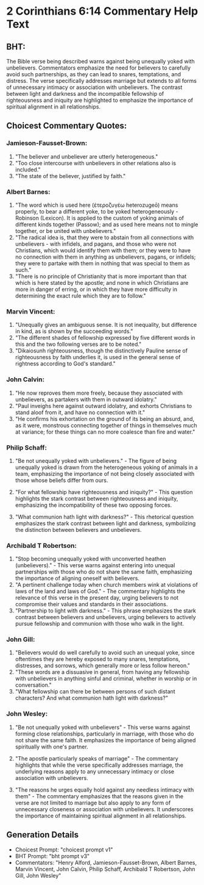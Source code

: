 # 2 Corinthians 6:14 Commentary Help Text

## BHT:
The Bible verse being described warns against being unequally yoked with unbelievers. Commentators emphasize the need for believers to carefully avoid such partnerships, as they can lead to snares, temptations, and distress. The verse specifically addresses marriage but extends to all forms of unnecessary intimacy or association with unbelievers. The contrast between light and darkness and the incompatible fellowship of righteousness and iniquity are highlighted to emphasize the importance of spiritual alignment in all relationships.

## Choicest Commentary Quotes:
### Jamieson-Fausset-Brown:
1. "The believer and unbeliever are utterly heterogeneous."
2. "Too close intercourse with unbelievers in other relations also is included."
3. "The state of the believer, justified by faith."

### Albert Barnes:
1. "The word which is used here (ἑτεροζυγέω heterozugeō) means properly, to bear a different yoke, to be yoked heterogeneously - Robinson (Lexicon). It is applied to the custom of yoking animals of different kinds together (Passow); and as used here means not to mingle together, or be united with unbelievers."
2. "The radical idea is, that they were to abstain from all connections with unbelievers - with infidels, and pagans, and those who were not Christians, which would identify them with them; or they were to have no connection with them in anything as unbelievers, pagans, or infidels; they were to partake with them in nothing that was special to them as such."
3. "There is no principle of Christianity that is more important than that which is here stated by the apostle; and none in which Christians are more in danger of erring, or in which they have more difficulty in determining the exact rule which they are to follow."

### Marvin Vincent:
1. "Unequally gives an ambiguous sense. It is not inequality, but difference in kind, as is shown by the succeeding words."
2. "The different shades of fellowship expressed by five different words in this and the two following verses are to be noted."
3. "Dikaiosunh righteousness, though the distinctively Pauline sense of righteousness by faith underlies it, is used in the general sense of rightness according to God's standard."

### John Calvin:
1. "He now reproves them more freely, because they associated with unbelievers, as partakers with them in outward idolatry."
2. "Paul inveighs here against outward idolatry, and exhorts Christians to stand aloof from it, and have no connection with it."
3. "He confirms his exhortation on the ground of its being an absurd, and, as it were, monstrous connecting together of things in themselves much at variance; for these things can no more coalesce than fire and water."

### Philip Schaff:
1. "Be not unequally yoked with unbelievers." - The figure of being unequally yoked is drawn from the heterogeneous yoking of animals in a team, emphasizing the importance of not being closely associated with those whose beliefs differ from ours. 

2. "For what fellowship have righteousness and iniquity?" - This question highlights the stark contrast between righteousness and iniquity, emphasizing the incompatibility of these two opposing forces. 

3. "What communion hath light with darkness?" - This rhetorical question emphasizes the stark contrast between light and darkness, symbolizing the distinction between believers and unbelievers.

### Archibald T Robertson:
1. "Stop becoming unequally yoked with unconverted heathen (unbelievers)." - This verse warns against entering into unequal partnerships with those who do not share the same faith, emphasizing the importance of aligning oneself with believers.
2. "A pertinent challenge today when church members wink at violations of laws of the land and laws of God." - The commentary highlights the relevance of this verse in the present day, urging believers to not compromise their values and standards in their associations.
3. "Partnership to light with darkness." - This phrase emphasizes the stark contrast between believers and unbelievers, urging believers to actively pursue fellowship and communion with those who walk in the light.

### John Gill:
1. "Believers would do well carefully to avoid such an unequal yoke, since oftentimes they are hereby exposed to many snares, temptations, distresses, and sorrows, which generally more or less follow hereon."
2. "These words are a dissuasive in general, from having any fellowship with unbelievers in anything sinful and criminal, whether in worship or in conversation."
3. "What fellowship can there be between persons of such distant characters? And what communion hath light with darkness?"

### John Wesley:
1. "Be not unequally yoked with unbelievers" - This verse warns against forming close relationships, particularly in marriage, with those who do not share the same faith. It emphasizes the importance of being aligned spiritually with one's partner.

2. "The apostle particularly speaks of marriage" - The commentary highlights that while the verse specifically addresses marriage, the underlying reasons apply to any unnecessary intimacy or close association with unbelievers.

3. "The reasons he urges equally hold against any needless intimacy with them" - The commentary emphasizes that the reasons given in the verse are not limited to marriage but also apply to any form of unnecessary closeness or association with unbelievers. It underscores the importance of maintaining spiritual alignment in all relationships.


## Generation Details
- Choicest Prompt: "choicest prompt v1"
- BHT Prompt: "bht prompt v3"
- Commentators: "Henry Alford, Jamieson-Fausset-Brown, Albert Barnes, Marvin Vincent, John Calvin, Philip Schaff, Archibald T Robertson, John Gill, John Wesley"
